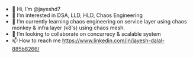- 👋 Hi, I’m @jayeshd7
- 👀 I’m interested in DSA, LLD, HLD, Chaos Engineering
- 🌱 I’m currently learning chaos engineering on service layer using chaos monkey & infra layer (k8's) using chaos mesh.
- 💞️ I’m looking to collaborate on concurrecy & scalable system
- 📫 How to reach me https://www.linkedin.com/in/jayesh-dalal-885b8266/

<!---
jayeshd7/jayeshd7 is a ✨ special ✨ repository because its `README.md` (this file) appears on your GitHub profile.
You can click the Preview link to take a look at your changes.
--->
